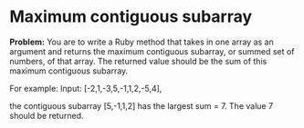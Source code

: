# Maximum contiguous subarray

**Problem:** You are to write a Ruby method that takes in one array as an argument and returns the maximum contiguous subarray, or summed set of numbers, of that array. The returned value should be the sum of this maximum contiguous subarray.

For example: 
Input: [-2,1,-3,5,-1,1,2,-5,4],

the contiguous subarray [5,-1,1,2] has the largest sum = 7. The value 7 should be returned.
